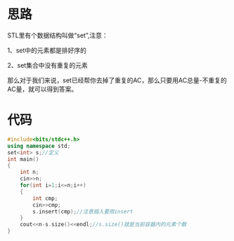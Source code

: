 # 思路

STL里有个数据结构叫做“set”,注意：

1、set中的元素都是排好序的

2、set集合中没有重复的元素

那么对于我们来说，set已经帮你去掉了重复的AC，那么只要用AC总量-不重复的AC量，就可以得到答案。

# 代码
```cpp
#include<bits/stdc++.h>
using namespace std;
set<int> s;//定义
int main()
{
	int n;
	cin>>n;
	for(int i=1;i<=n;i++)
	{	
		int cmp;
		cin>>cmp;
		s.insert(cmp);//注意插入要用insert
	}
	cout<<n-s.size()<<endl;//s.size()就是当前容器内的元素个数
} 
```